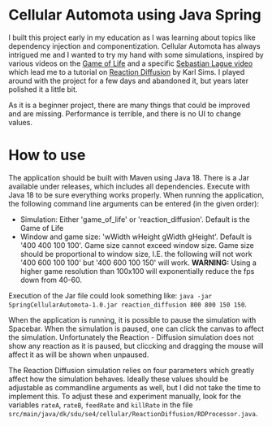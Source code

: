 # Cellular Automota using Java Spring
I built this project early in my education as I was learning about topics like dependency injection and componentization. Cellular Automota has always intrigued me and I wanted to try my hand with some simulations, inspired by various videos on the [Game of Life]([https://en.wikipedia.org/wiki/Conway%27s_Game_of_Life](https://www.youtube.com/watch?v=R9Plq-D1gEk)) and a specific [Sebastian Lague video](https://www.youtube.com/watch?v=kzwT3wQWAHE) which lead me to a tutorial on [Reaction Diffusion](https://www.karlsims.com/rd.html) by Karl Sims. I played around with the project for a few days and abandoned it, but years later polished it a little bit.

As it is a beginner project, there are many things that could be improved and are missing. Performance is terrible, and there is no UI to change values.

# How to use
The application should be built with Maven using Java 18. There is a Jar available under releases, which includes all dependencies. Execute with Java 18 to be sure everything works properly. When running the application, the following command line arguments can be entered (in the given order):
- Simulation: Either 'game_of_life' or 'reaction_diffusion'. Default is the Game of Life
- Window and game size: 'wWidth wHeight gWidth gHeight'. Default is '400 400 100 100'. Game size cannot exceed window size. Game size should be proportional to window size, I.E. the following will not work '400 600 100 100' but '400 600 100 150' will work. **WARNING:** Using a higher game resolution than 100x100 will exponentially reduce the fps down from 40-60. 

Execution of the Jar file could look something like: `java -jar SpringCellularAutomota-1.0.jar reaction_diffusion 800 800 150 150`. 

When the application is running, it is possible to pause the simulation with Spacebar. When the simulation is paused, one can click the canvas to affect the simulation. Unfortunately the Reaction - Diffusion simulation does not show any reaction as it is paused, but cliccking and dragging the mouse will affect it as will be shown when unpaused.

The Reaction Diffusion simulation relies on four parameters which greatly affect how the simulation behaves. Ideally these values should be adjustable as commandline arguments as well, but I did not take the time to implement this. To adjust these and experiment manually, look for the variables `rateA`, `rateB`, `feedRate` and `killRate` in the file `src/main/java/dk/sdu/se4/cellular/ReactionDiffusion/RDProcessor.java`.
